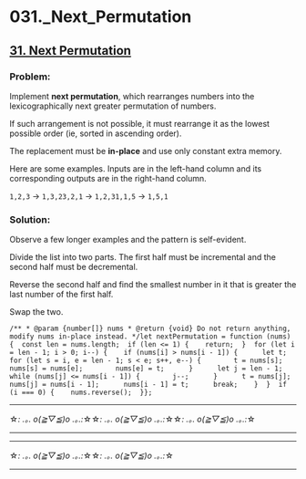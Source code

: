 # 031._Next_Permutation

## [31. Next Permutation](https://leetcode.com/problems/next-permutation/description/)

### Problem:

Implement **next permutation**, which rearranges numbers into the lexicographically next greater permutation of numbers.

If such arrangement is not possible, it must rearrange it as the lowest possible order (ie, sorted in ascending order).

The replacement must be **in-place** and use only constant extra memory.

Here are some examples. Inputs are in the left-hand column and its corresponding outputs are in the right-hand column.

`1,2,3` → `1,3,23,2,1` → `1,2,31,1,5` → `1,5,1`

### Solution:

Observe a few longer examples and the pattern is self-evident.

Divide the list into two parts. The first half must be incremental and the second half must be decremental.

Reverse the second half and find the smallest number in it that is greater the last number of the first half.

Swap the two.

```
/** * @param {number[]} nums * @return {void} Do not return anything, modify nums in-place instead. */let nextPermutation = function (nums) {  const len = nums.length;  if (len <= 1) {    return;  }  for (let i = len - 1; i > 0; i--) {    if (nums[i] > nums[i - 1]) {      let t;      for (let s = i, e = len - 1; s < e; s++, e--) {        t = nums[s];        nums[s] = nums[e];        nums[e] = t;      }      let j = len - 1;      while (nums[j] <= nums[i - 1]) {        j--;      }      t = nums[j];      nums[j] = nums[i - 1];      nums[i - 1] = t;      break;    }  }  if (i === 0) {    nums.reverse();  }};
```

---

☆*: .｡. o(≧▽≦)o .｡.:*☆☆*: .｡. o(≧▽≦)o .｡.:*☆☆*: .｡. o(≧▽≦)o .｡.:*☆

---

---

☆*: .｡. o(≧▽≦)o .｡.:*☆☆*: .｡. o(≧▽≦)o .｡.:*☆

---